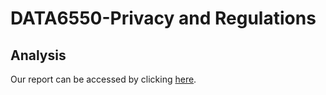 # DATA6550-Privacy and Regulations

## Analysis
Our report can be accessed by clicking [here](https://mtmailmtsu-my.sharepoint.com/:w:/g/personal/js2je_mtmail_mtsu_edu/EXM1TbGgxNVEtYLPTXZlirkBM7KK6KIE9cHDkd6wd3o53g?rtime=p9430H943Ug).

